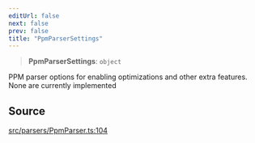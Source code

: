 ```yaml
---
editUrl: false
next: false
prev: false
title: "PpmParserSettings"
---
```


> **PpmParserSettings**: `object`

PPM parser options for enabling optimizations and other extra features.
None are currently implemented

## Source

[src/parsers/PpmParser.ts:104](https://github.com/jaames/flipnote.js/blob/afe27e228e29d19d2dff33dfb324ba35dc913507/src/parsers/PpmParser.ts#L104)
